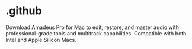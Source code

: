 # .github
Download Amadeus Pro for Mac to edit, restore, and master audio with professional-grade tools and multitrack capabilities. Compatible with both Intel and Apple Silicon Macs.
